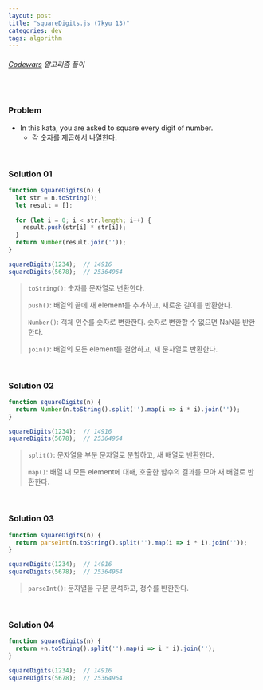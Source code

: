 ```yaml
---
layout: post
title: "squareDigits.js (7kyu 13)"
categories: dev
tags: algorithm
---
```


###### [Codewars](https://www.codewars.com) 알고리즘 풀이

<br>

### Problem

- In this kata, you are asked to square every digit of number.
  - 각 숫자를 제곱해서 나열한다.

<br>

### Solution 01

```js
function squareDigits(n) {
  let str = n.toString();
  let result = [];
  
  for (let i = 0; i < str.length; i++) {
    result.push(str[i] * str[i]);
  }
  return Number(result.join(''));
}

squareDigits(1234);  // 14916
squareDigits(5678);  // 25364964
```

> `toString()`: 숫자를 문자열로 변환한다.
>
> `push()`: 배열의 끝에 새 element를 추가하고, 새로운 길이를 반환한다.
>
> `Number()`: 객체 인수를 숫자로 변환한다. 숫자로 변환할 수 없으면 NaN을 반환한다.
>
> `join()`: 배열의 모든 element를 결합하고, 새 문자열로 반환한다.

<br>

### Solution 02

```js
function squareDigits(n) {
  return Number(n.toString().split('').map(i => i * i).join(''));
}

squareDigits(1234);  // 14916
squareDigits(5678);  // 25364964
```

> `split()`: 문자열을 부분 문자열로 분할하고, 새 배열로 반환한다.
>
> `map()`: 배열 내 모든 element에 대해, 호출한 함수의 결과를 모아 새 배열로 반환한다.

<br>

### Solution 03

```js
function squareDigits(n) {
  return parseInt(n.toString().split('').map(i => i * i).join(''));
}

squareDigits(1234);  // 14916
squareDigits(5678);  // 25364964
```

> `parseInt()`: 문자열을 구문 분석하고, 정수를 반환한다.

<br>

### Solution 04

```js
function squareDigits(n) {
  return +n.toString().split('').map(i => i * i).join('');
}

squareDigits(1234);  // 14916
squareDigits(5678);  // 25364964
```

<br>

<br>